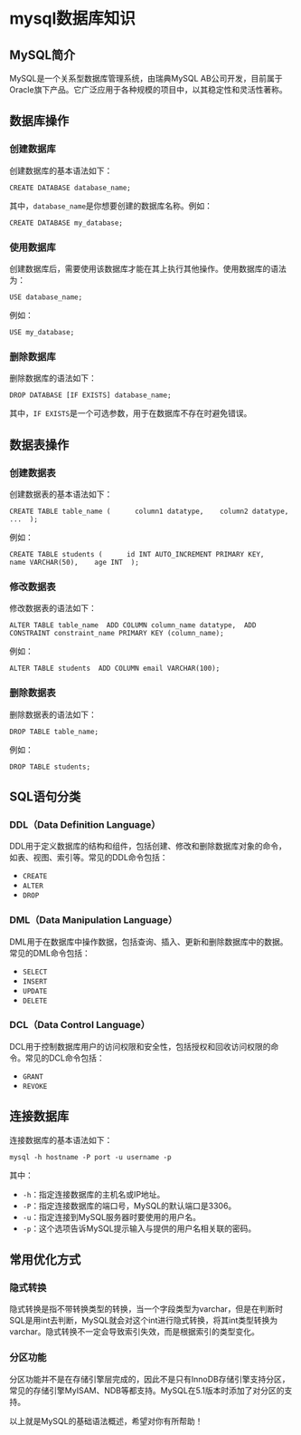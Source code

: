 # mysql数据库知识

## MySQL简介

MySQL是一个关系型数据库管理系统，由瑞典MySQL AB公司开发，目前属于Oracle旗下产品。它广泛应用于各种规模的项目中，以其稳定性和灵活性著称。

## 数据库操作

### 创建数据库

创建数据库的基本语法如下：

`CREATE DATABASE database_name;` 

其中，`database_name`是你想要创建的数据库名称。例如：

`CREATE DATABASE my_database;` 

### 使用数据库

创建数据库后，需要使用该数据库才能在其上执行其他操作。使用数据库的语法为：

`USE database_name;` 

例如：

`USE my_database;` 

### 删除数据库

删除数据库的语法如下：

`DROP DATABASE [IF EXISTS] database_name;` 

其中，`IF EXISTS`是一个可选参数，用于在数据库不存在时避免错误。

## 数据表操作

### 创建数据表

创建数据表的基本语法如下：

`CREATE TABLE table_name (      column1 datatype,    column2 datatype,    ...  );` 

例如：

`CREATE TABLE students (      id INT AUTO_INCREMENT PRIMARY KEY,    name VARCHAR(50),    age INT  );` 

### 修改数据表

修改数据表的语法如下：

`ALTER TABLE table_name  ADD COLUMN column_name datatype,  ADD CONSTRAINT constraint_name PRIMARY KEY (column_name);` 

例如：

`ALTER TABLE students  ADD COLUMN email VARCHAR(100);` 

### 删除数据表

删除数据表的语法如下：

`DROP TABLE table_name;` 

例如：

`DROP TABLE students;` 

## SQL语句分类

### DDL（Data Definition Language）

DDL用于定义数据库的结构和组件，包括创建、修改和删除数据库对象的命令，如表、视图、索引等。常见的DDL命令包括：

- `CREATE`
- `ALTER`
- `DROP`

### DML（Data Manipulation Language）

DML用于在数据库中操作数据，包括查询、插入、更新和删除数据库中的数据。常见的DML命令包括：

- `SELECT`
- `INSERT`
- `UPDATE`
- `DELETE`

### DCL（Data Control Language）

DCL用于控制数据库用户的访问权限和安全性，包括授权和回收访问权限的命令。常见的DCL命令包括：

- `GRANT`
- `REVOKE`

## 连接数据库

连接数据库的基本语法如下：

`mysql -h hostname -P port -u username -p` 

其中：

- `-h`：指定连接数据库的主机名或IP地址。
- `-P`：指定连接数据库的端口号，MySQL的默认端口是3306。
- `-u`：指定连接到MySQL服务器时要使用的用户名。
- `-p`：这个选项告诉MySQL提示输入与提供的用户名相关联的密码。

## 常用优化方式

### 隐式转换

隐式转换是指不带转换类型的转换，当一个字段类型为varchar，但是在判断时SQL是用int去判断，MySQL就会对这个int进行隐式转换，将其int类型转换为varchar。隐式转换不一定会导致索引失效，而是根据索引的类型变化。

### 分区功能

分区功能并不是在存储引擎层完成的，因此不是只有InnoDB存储引擎支持分区，常见的存储引擎MyISAM、NDB等都支持。MySQL在5.1版本时添加了对分区的支持。

以上就是MySQL的基础语法概述，希望对你有所帮助！
